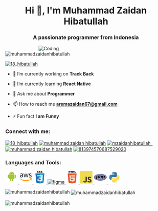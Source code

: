 <h1 align="center">Hi 👋, I'm Muhammad Zaidan Hibatullah</h1>
<h3 align="center">A passionate programmer from Indonesia</h3>
<img align="right" alt="Coding" width="400" src="https://user-images.githubusercontent.com/75851313/151668395-5591532b-28da-46a6-9476-7c9694bcb60e.gif">

<p align="left"> <img src="https://komarev.com/ghpvc/?username=muhammadzaidanhibatullah&label=Profile%20views&color=0e75b6&style=flat" alt="muhammadzaidanhibatullah" /> </p>

<p align="left"> <a href="https://twitter.com/18_hibatullah" target="blank"><img src="https://img.shields.io/twitter/follow/18_hibatullah?logo=twitter&style=for-the-badge" alt="18_hibatullah" /></a> </p>

- 🔭 I’m currently working on **Track Back**

- 🌱 I’m currently learning **React Native**

- 💬 Ask me about **Programmer**

- 📫 How to reach me **aremazaidan67@gmail.com**

- ⚡ Fun fact **I am Funny**

<h3 align="left">Connect with me:</h3>
<p align="left">
<a href="https://twitter.com/18_hibatullah" target="blank"><img align="center" src="https://raw.githubusercontent.com/rahuldkjain/github-profile-readme-generator/master/src/images/icons/Social/twitter.svg" alt="18_hibatullah" height="30" width="40" /></a>
<a href="https://linkedin.com/in/muhammad zaidan hibatullah" target="blank"><img align="center" src="https://raw.githubusercontent.com/rahuldkjain/github-profile-readme-generator/master/src/images/icons/Social/linked-in-alt.svg" alt="muhammad zaidan hibatullah" height="30" width="40" /></a>
<a href="https://instagram.com/mzaidanhibatullah_" target="blank"><img align="center" src="https://raw.githubusercontent.com/rahuldkjain/github-profile-readme-generator/master/src/images/icons/Social/instagram.svg" alt="mzaidanhibatullah_" height="30" width="40" /></a>
<a href="https://youtube.com/@muhammadzaidanhaibatullah?si=WNZ0K5wbftFBgwyl" target="blank"><img align="center" src="https://raw.githubusercontent.com/rahuldkjain/github-profile-readme-generator/master/src/images/icons/Social/youtube.svg" alt="muhammad zaidan hibatullah" height="30" width="40" /></a>
<a href="https://discord.gg/813974570687529020" target="blank"><img align="center" src="https://raw.githubusercontent.com/rahuldkjain/github-profile-readme-generator/master/src/images/icons/Social/discord.svg" alt="813974570687529020" height="30" width="40" /></a>
</p>

<h3 align="left">Languages and Tools:</h3>
<p align="left"> <a href="https://developer.android.com" target="_blank" rel="noreferrer"> <img src="https://raw.githubusercontent.com/devicons/devicon/master/icons/android/android-original-wordmark.svg" alt="android" width="40" height="40"/> </a> <a href="https://aws.amazon.com" target="_blank" rel="noreferrer"> <img src="https://raw.githubusercontent.com/devicons/devicon/master/icons/amazonwebservices/amazonwebservices-original-wordmark.svg" alt="aws" width="40" height="40"/> </a> <a href="https://www.w3schools.com/css/" target="_blank" rel="noreferrer"> <img src="https://raw.githubusercontent.com/devicons/devicon/master/icons/css3/css3-original-wordmark.svg" alt="css3" width="40" height="40"/> </a> <a href="https://www.figma.com/" target="_blank" rel="noreferrer"> <img src="https://www.vectorlogo.zone/logos/figma/figma-icon.svg" alt="figma" width="40" height="40"/> </a> <a href="https://www.w3.org/html/" target="_blank" rel="noreferrer"> <img src="https://raw.githubusercontent.com/devicons/devicon/master/icons/html5/html5-original-wordmark.svg" alt="html5" width="40" height="40"/> </a> <a href="https://developer.mozilla.org/en-US/docs/Web/JavaScript" target="_blank" rel="noreferrer"> <img src="https://raw.githubusercontent.com/devicons/devicon/master/icons/javascript/javascript-original.svg" alt="javascript" width="40" height="40"/> </a> <a href="https://www.php.net" target="_blank" rel="noreferrer"> <img src="https://raw.githubusercontent.com/devicons/devicon/master/icons/php/php-original.svg" alt="php" width="40" height="40"/> </a> <a href="https://www.python.org" target="_blank" rel="noreferrer"> <img src="https://raw.githubusercontent.com/devicons/devicon/master/icons/python/python-original.svg" alt="python" width="40" height="40"/> </a> </p>

<p><img align="left" src="https://github-readme-stats.vercel.app/api/top-langs?username=muhammadzaidanhibatullah&show_icons=true&locale=en&layout=compact" alt="muhammadzaidanhibatullah" /></p>

<p>&nbsp;<img align="center" src="https://github-readme-stats.vercel.app/api?username=muhammadzaidanhibatullah&show_icons=true&locale=en" alt="muhammadzaidanhibatullah" /></p>

<p><img align="center" src="https://github-readme-streak-stats.herokuapp.com/?user=muhammadzaidanhibatullah&" alt="muhammadzaidanhibatullah" /></p>
